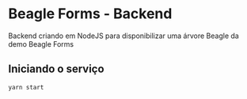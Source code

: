 # Beagle Forms - Backend
Backend criando em NodeJS para disponibilizar uma árvore Beagle da demo Beagle Forms

## Iniciando o serviço
```
yarn start
```